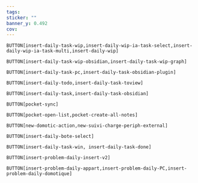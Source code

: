 ```yaml
---
tags:
sticker: ""
banner_y: 0.492
cov:
---
```


`BUTTON[insert-daily-task-wip,insert-daily-wip-ia-task-select,insert-daily-wip-ia-task-multi,insert-daily-wip]`

`BUTTON[insert-daily-task-wip-obsidian,insert-daily-task-wip-graph]`

`BUTTON[insert-daily-task-pc,insert-daily-task-obsidian-plugin]`

`BUTTON[insert-daily-todo,insert-daily-task-toview]`

`BUTTON[insert-daily-task,insert-daily-task-obsidian]`

 `BUTTON[pocket-sync]` 
 
 `BUTTON[pocket-open-list,pocket-create-all-notes]` 

 `BUTTON[new-domotic-action,new-suivi-charge-periph-external]`  

`BUTTON[insert-daily-bote-select]`

`BUTTON[insert-daily-task-win, insert-daily-task-done]`

`BUTTON[insert-problem-daily-insert-v2]`

`BUTTON[insert-problem-daily-appart,insert-problem-daily-PC,insert-problem-daily-domotique]`

